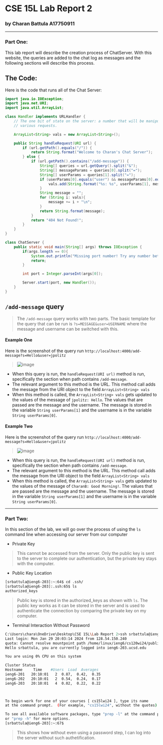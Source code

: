 # CSE 15L Lab Report 2
### by Charan Battula A17750911

---
### Part One: 
This lab report will describe the creation process of ChatServer.  With this website, the queries are added to the chat log as messages and the following sections will describe this process. 

## The Code:
Here is the code that runs all of the Chat Server:
```java
import java.io.IOException;
import java.net.URI;
import java.util.ArrayList;

class Handler implements URLHandler {
    // The one bit of state on the server: a number that will be manipulated by
    // various requests.

    ArrayList<String> vals = new ArrayList<String>();

    public String handleRequest(URI url) {
        if (url.getPath().equals("/")) {
            return String.format("Welcome to Charan's Chat Server");
        } else {
            if (url.getPath().contains("/add-message")) {
                String[] queries = url.getQuery().split("&");
                String[] messageParams = queries[0].split("=");
                String[] userParams = queries[1].split("=");
                if (userParams[0].equals("user") && messageParams[0].equals("s")) {
                    vals.add(String.format("%s: %s", userParams[1], messageParams[1]));
                }
                String message = "";
                for (String i: vals){
                    message += i + "\n";
                }
                return String.format(message);
            }
            return "404 Not Found!";
        }
    }
}

class ChatServer {
    public static void main(String[] args) throws IOException {
        if(args.length == 0){
            System.out.println("Missing port number! Try any number between 1024 to 49151");
            return;
        }

        int port = Integer.parseInt(args[0]);

        Server.start(port, new Handler());
    }
}

```

## `/add-message` query
> The `/add-message` query works with two parts. The basic template for the query that can be run is `?s=MESSAGE&user=USERNAME` where the message and username can be switched with this.

#### Example One
Here is the screenshot of the query run `http://localhost:4000/add-message?s=Hello&user=jpolitz`
> ![image](https://github.com/Chana-Battura/cse15l-lab-report2/assets/39713790/0a2674cd-76f1-41e2-b496-c8e2b7adefed)
- When this query is run, the `handleRequest(URI url)` method is run, specifically the section when path contains `/add-message`.
- The relevant argument to this method is the URL.  This method call adds the message from the URI object to the field `ArrayList<String> vals`
- When this method is called, the `ArrayList<String> vals` gets updated to the values of the message of `jpolitz: Hello`.  The values that are passed are the message and the username.  The message is stored in the variable `String userParams[1]` and the username is in the variable `String userParams[0]`.  

#### Example Two
Here is the screenshot of the query run `http://localhost:4000/add-message?s=Hello&user=jpolitz`
> ![image](https://github.com/Chana-Battura/cse15l-lab-report2/assets/39713790/d4d72123-2a83-42ff-9b43-5aba2b360ba6)
- When this query is run, the `handleRequest(URI url)` method is run, specifically the section when path contains `/add-message`.
- The relevant argument to this method is the URL.  This method call adds the message from the URI object to the field `ArrayList<String> vals`
- When this method is called, the `ArrayList<String> vals` gets updated to the values of the message of `CharanB: Good Morning!`.  The values that are passed are the message and the username.  The message is stored in the variable `String userParams[1]` and the username is in the variable `String userParams[0]`.
---
### Part Two:
In this section of the lab, we will go over the process of using the `ls` command line when accessing our server from our computer

- Private Key
> This cannot be accessed from the server.  Only the public key is sent to the server to complete our authentication, but the private key stays with the computer.
- Public Key Location
``` bash
[srbattula@ieng6-203]:~:64$ cd .ssh/
[srbattula@ieng6-203]:.ssh:65$ ls
authorized_keys
```
> Public key is stored in the authorized_keys as shown with `ls`.  The public key works as it can be stored in the server and is used to authenticate the connection by comparing the private key on my computer.
- Terminal Interaction Without Password
```bash
C:\Users\chara\OneDrive\Desktop\CSE 15L\Lab Report 2>ssh srbattula@ieng6.ucsd.edu
Last login: Mon Jan 29 20:03:14 2024 from 128.54.150.240
quota: Cannot resolve mountpoint path /home/linux/ieng6/cs120wi24/public/.snapshot/daily.2023-12-28_0010: Stale file handle
Hello srbattula, you are currently logged into ieng6-203.ucsd.edu

You are using 0% CPU on this system

Cluster Status 
Hostname     Time    #Users  Load  Averages  
ieng6-201   20:10:01   2  0.87,  0.42,  0.35
ieng6-202   20:10:01   2  0.54,  0.24,  0.17
ieng6-203   20:10:01   4  0.02,  0.22,  0.22

 

To begin work for one of your courses [ cs15lwi24 ], type its name       
at the command prompt.  (For example, "cs15lwi24", without the quotes).  

To see all available software packages, type "prep -l" at the command prompt,
or "prep -h" for more options.
[srbattula@ieng6-203]:~:67$ 
```
> This shows how without even using a password step, I can log into the server without such authetification.
